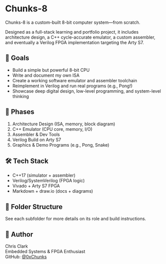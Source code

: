# Chunks-8

Chunks-8 is a custom-built 8-bit computer system—from scratch.

Designed as a full-stack learning and portfolio project, it includes architecture design, a C++ cycle-accurate emulator, a custom assembler, and eventually a Verilog FPGA implementation targeting the Arty S7.

## 🎯 Goals

- Build a simple but powerful 8-bit CPU
- Write and document my own ISA
- Create a working software emulator and assembler toolchain
- Reimplement in Verilog and run real programs (e.g., Pong!)
- Showcase deep digital design, low-level programming, and system-level thinking

## 🧩 Phases

1. Architecture Design (ISA, memory, block diagram)
2. C++ Emulator (CPU core, memory, I/O)
3. Assembler & Dev Tools
4. Verilog Build on Arty S7
5. Graphics & Demo Programs (e.g., Pong, Snake)

## 🛠 Tech Stack

- C++17 (simulator + assembler)
- Verilog/SystemVerilog (FPGA logic)
- Vivado + Arty S7 FPGA
- Markdown + draw.io (docs + diagrams)

## 📁 Folder Structure

See each subfolder for more details on its role and build instructions.

## 👤 Author

Chris Clark  
Embedded Systems & FPGA Enthusiast  
GitHub: [@0xChunks](https://github.com/0xChunks)
